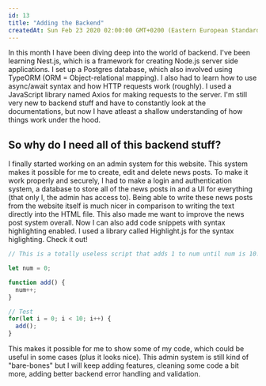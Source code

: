 ```yaml
---
id: 13
title: "Adding the Backend"
createdAt: Sun Feb 23 2020 02:00:00 GMT+0200 (Eastern European Standard Time)
---
```


In this month I have been diving deep into the world of backend. I've been learning Nest.js, which is a framework for creating Node.js server side applications. I set up a Postgres database, which also involved using TypeORM (ORM = Object-relational mapping). I also had to learn how to use async/await syntax and how HTTP requests work (roughly). I used a JavaScript library named Axios for making requests to the server. I'm still very new to backend stuff and have to constantly look at the documentations, but now I have atleast a shallow understanding of how things work under the hood.

## So why do I need all of this backend stuff?

I finally started working on an admin system for this website. This system makes it possible for me to create, edit and delete news posts. To make it work properly and securely, I had to make a login and authentication system, a database to store all of the news posts in and a UI for everything (that only I, the admin has access to). Being able to write these news posts from the website itself is much nicer in comparison to writing the text directly into the HTML file. This also made me want to improve the news post system overall. Now I can also add code snippets with syntax highlighting enabled. I used a library called Highlight.js for the syntax higlighting. Check it out!

```ts
// This is a totally useless script that adds 1 to num until num is 10!

let num = 0;

function add() {
  num++;
}

// Test
for(let i = 0; i < 10; i++) {
  add();
}
```

This makes it possible for me to show some of my code, which could be useful in some cases (plus it looks nice). This admin system is still kind of "bare-bones" but I will keep adding features, cleaning some code a bit more, adding better backend error handling and validation.